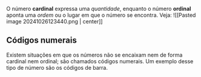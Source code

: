 O número **cardinal** expressa uma *quantidade*, enquanto o número **ordinal** aponta uma *ordem* ou o lugar em que o número se encontra. Veja:
![[Pasted image 20241026123440.png | center]]

## Códigos numerais
Existem situações em que os números não se encaixam nem de forma cardinal nem ordinal; são chamados códigos numerais. Um exemplo desse tipo de número são os códigos de barra.